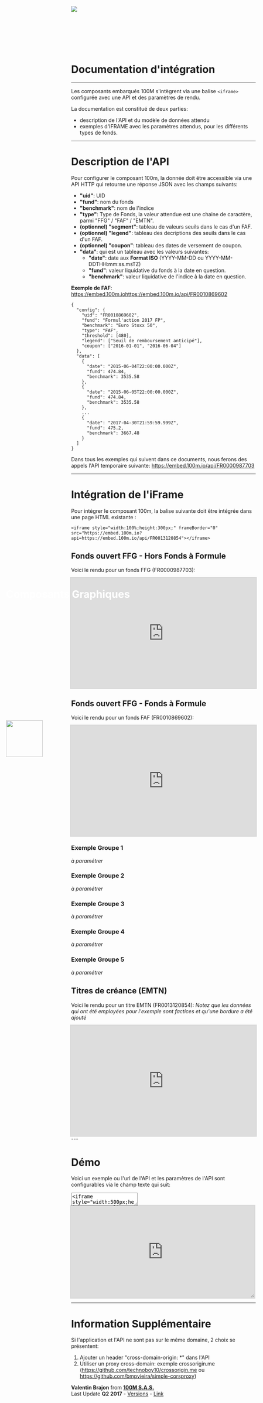 <div style="margin-bottom: 140px;">
  <img src="/extra/background.png"/>
  <img src="/extra/logo.png" style="position: absolute;top: 50%;left: 50px;width: 100px;" />
  <h1 style="-webkit-print-color-adjust: exact;position: absolute;top: 40%;left: 50px;color: rgba(255, 255, 255, 1);">Composants Graphiques</h1>
</div>

# Documentation d'intégration

---

Les composants embarqués 100M s'intègrent via une balise `<iframe>` configurée avec une API et des paramètres de rendu.

La documentation est constitué de deux parties:
- description de l'API et du modèle de données attendu
- exemples d'IFRAME avec les paramètres attendus, pour les différents types de fonds.

---

# Description de l'API

Pour configurer le composant 100m, la donnée doit être accessible via une API HTTP qui retourne une réponse JSON avec les champs suivants:

- **"uid"**: UID
- **"fund"**: nom du fonds
- **"benchmark"**: nom de l'indice
- **"type"**: Type de Fonds, la valeur attendue est une chaine de caractère, parmi "FFG" / "FAF" / "EMTN".
- **(optionnel) "segment"**: tableau de valeurs seuils dans le cas d'un FAF.
- **(optionnel) "legend"**: tableau des decriptions des seuils dans le cas d'un FAF.
- **(optionnel) "coupon"**: tableau des dates de versement de coupon.
- **"data"**: qui est un tableau avec les valeurs suivantes:
    - **"date"**: date aux **Format ISO** (YYYY-MM-DD ou YYYY-MM-DDTHH:mm:ss.msTZ)
    - **"fund"**: valeur liquidative du fonds à la date en question.
    - **"benchmark"**: valeur liquidative de l'indice à la date en question.

**Exemple de FAF**:  
https://embed.100m.iohttps://embed.100m.io/api/FR0010869602

```
{
  "config": {
    "uid": "FR0010869602",
    "fund": "Formul'action 2017 FP",
    "benchmark": "Euro Stoxx 50",
    "type": "FAF",
    "threshold": [480],
    "legend": ["Seuil de remboursement anticipé"],
    "coupon": ["2016-01-01", "2016-06-04"]
  },
  "data": [
    {
      "date": "2015-06-04T22:00:00.000Z",
      "fund": 474.84,
      "benchmark": 3535.58
    },
    {
      "date": "2015-06-05T22:00:00.000Z",
      "fund": 474.84,
      "benchmark": 3535.58
    },
    ...
    {
      "date": "2017-04-30T21:59:59.999Z",
      "fund": 475.2,
      "benchmark": 3667.48
    }
  ]
}
```

Dans tous les exemples qui suivent dans ce documents, nous ferons des appels l'API temporaire suivante: https://embed.100m.io/api/FR0000987703

---

# Intégration de l'iFrame

Pour intégrer le composant 100m, la balise suivante doit être intégrée dans une page HTML existante :

<style>code{text-align:left}</style>
`<iframe style="width:100%;height:300px;" frameBorder="0" src="https://embed.100m.io?api=https://embed.100m.io/api/FR0013120854"></iframe>`

## Fonds ouvert FFG - Hors Fonds à Formule
Voici le rendu pour un fonds FFG (FR0000987703):
<iframe style="width:100%;height:300px;outline: 3px solid rgba(0,0,0,.14)" frameBorder="0" src="https://embed.100m.io/?api=https://embed.100m.io/api/FR0000987703"></iframe>

## Fonds ouvert FFG - Fonds à Formule
Voici le rendu pour un fonds FAF (FR0010869602):
<iframe style="width:100%;height:300px;outline: 3px solid rgba(0,0,0,.14)" frameBorder="0" src="https://embed.100m.io/?api=https://embed.100m.io/api/FR0010869602"></iframe>

### Exemple Groupe 1
*à paramétrer*
### Exemple Groupe 2
*à paramétrer*
### Exemple Groupe 3
*à paramétrer*
### Exemple Groupe 4
*à paramétrer*
### Exemple Groupe 5
*à paramétrer*

## Titres de créance (EMTN)
Voici le rendu pour un titre EMTN (FR0013120854):
*Notez que les données qui ont été employées pour l'exemple sont factices et qu'une bordure a été ajouté*
<iframe style="width:100%;height:300px;outline: 3px solid rgba(0,0,0,.14)" frameBorder="0" src="https://embed.100m.io/?api=https://embed.100m.io/api/FR0013120854"></iframe>
---

# Démo

Voici un exemple ou l'url de l'API et les paramètres de l'API sont configurables via le champ texte qui suit:

<textarea oninput="document.querySelector('#iframe-example').innerHTML = event.target.value">
<iframe style="width:500px;height:250px;outline: 3px solid rgba(0,0,0,.14);resize:both;overflow:auto;" frameBorder="0" src="https://embed.100m.io/?api=https://embed.100m.io/api/FR0010869602"></iframe>
</textarea>

<div id="iframe-example">
  <iframe style="min-width:500px;min-height:250px;outline: 3px solid rgba(0,0,0,.14);resize:both;overflow:auto;" frameBorder="0" src="https://embed.100m.io/?api=https://embed.100m.io/api/FR0010869602"></iframe>
</div>

---

# Information Supplémentaire

Si l'application et l'API ne sont pas sur le même domaine, 2 choix se présentent:

1. Ajouter un header "cross-domain-origin: *" dans l'API
2. Utiliser un proxy cross-domain: exemple crossorigin.me (https://github.com/technoboy10/crossorigin.me ou https://github.com/bmpvieira/simple-corsproxy)

<footer>
  <grid>
    <div col="1/2">
      <strong>Valentin Brajon</strong> from <strong><a att href="https://100m.io" target="_blank">100M S.A.S.</a></strong>
    </div>
    <div col="1/2" txt="r">
      Last Update <strong>Q2 2017</strong> - <a att href="https://github.com/100-m/100m.io/commits/master/extra/docs/embed.md" target="_blank">Versions</a> - <a att href="https://100m.io/md?embed.md" target="_blank">Link</a>
    </div>
  </grid>
</footer>